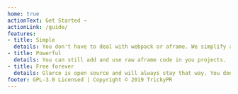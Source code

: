 ```yaml
---
home: true
actionText: Get Started →
actionLink: /guide/
features:
- title: Simple
  details: You don't have to deal with webpack or aframe. We simplify all that for you.
- title: Powerful
  details: You can still add and use raw aframe code in you projects.
- title: Free forever
  details: Glarce is open source and will always stay that way. You don't need to pay anyone to use it.
footer: GPL-3.0 Licensed | Copyright © 2019 TrickyPR
---
```

